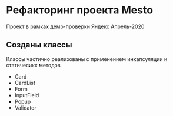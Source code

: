 # Рефакторинг проекта Mesto
Проект в рамках демо-проверки Яндекс Апрель-2020

## Созданы классы
Классы частично реализованы с применением инкапсуляции и статичесикх методов

- Card
- CardList
- Form
- InputField
- Popup
- Validator 